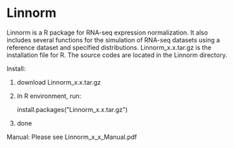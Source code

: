 # Linnorm
Linnorm is a R package for RNA-seq expression normalization. It also includes several functions for the simulation of RNA-seq datasets using a reference dataset and specified distributions.
Linnorm_x.x.tar.gz is the installation file for R. The source codes are located in the Linnorm directory.


Install:

1) download Linnorm_x.x.tar.gz

2) In R environment, run:

	install.packages("Linnorm_x.x.tar.gz")
	
3) done



Manual:
Please see Linnorm_x_x_Manual.pdf



